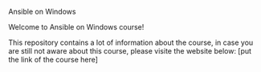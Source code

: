 Ansible on Windows

Welcome to Ansible on Windows course!

This repository contains a lot of information about the course, in case you are still not aware about this course, please visite the website below:
[put the link of the course here]


